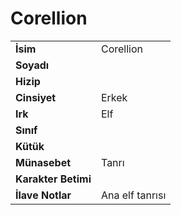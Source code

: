 # Corellion   
|  |  |  
|---|---|  
| **İsim** | Corellion|  
| **Soyadı** | |  
| **Hizip** | |  
| **Cinsiyet** | Erkek|  
| **Irk** | Elf|  
| **Sınıf** | |  
| **Kütük** | |  
| **Münasebet** | Tanrı|  
| **Karakter Betimi** | |  
| **İlave Notlar** | Ana elf tanrısı|  

